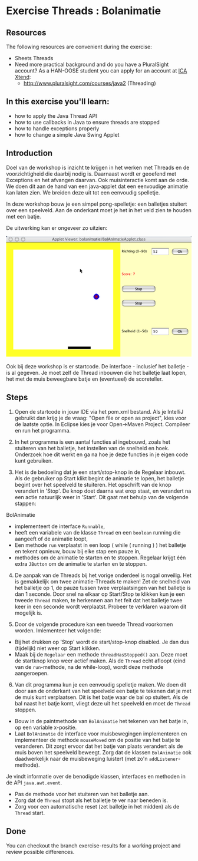 Exercise Threads : Bolanimatie
==============================
Resources
-------------
The following resources are convenient during the exercise:
* Sheets Threads
* Need more practical background and do you have a PluralSight account? As a HAN-OOSE student you can apply for an account at [ICA Xtend](https://ica-xtend.nl/winkel/):
	* http://www.pluralsight.com/courses/java2 (Threading)

In this exercise you'll learn:
------------------------------
* how to apply the Java Thread API
* how to use callbacks in Java to ensure threads are stopped
* how to handle exceptions properly
* how to change a simple Java Swing Applet

Introduction
------------
Doel van de workshop is inzicht te krijgen in het werken met Threads en de voorzichtigheid die daarbij nodig is. Daarnaast wordt er geoefend met Exceptions en het afvangen daarvan. Ook muisinteractie komt aan de orde. We doen dit aan de hand van een java-applet dat een eenvoudige animatie kan laten zien. We breiden deze uit tot een eenvoudig spelletje.

In deze workshop bouw je een simpel pong-spelletje: een balletjes stuitert over een speelveld. Aan de onderkant moet je het in het veld zien te houden met een batje.

De uitwerking kan er ongeveer zo uitzien:

![Alt text](images/bolanimatie.png)

Ook bij deze workshop is er startcode. De interface - inclusief het balletje - is al gegeven. Je moet zelf de Thread inbouwen die het balletje laat lopen, het met de muis beweegbare batje en (eventueel) de scoreteller.

Steps
-----
1. Open de startcode in jouw IDE via het pom.xml bestand. Als je IntelliJ gebruikt dan krijg je de vraag: "Open file or open as project", kies voor de laatste optie. In Eclipse kies je voor Open->Maven Project. Compileer en run het programma.

2. In het programma is een aantal functies al ingebouwd, zoals het stuiteren van het balletje, het instellen van de snelheid en hoek. Onderzoek hoe dit werkt en ga na hoe je deze functies in je eigen code kunt gebruiken.

3. Het is de bedoeling dat je een start/stop-knop in de Regelaar inbouwt. Als de gebruiker op Start klikt begint de animatie te lopen, het balletje begint over het speelveld te stuiteren. Het opschrift van de knop verandert in 'Stop'. De knop doet daarna wat erop staat, en verandert na een actie natuurlijk weer in 'Start'. Dit gaat met behulp van de volgende stappen:

  BolAnimatie
  * implementeert de interface ```Runnable```,
  * heeft een variabele van de klasse ```Thread``` en een ```boolean``` running die aangeeft of de animatie loopt,
  * Een methode ```run``` verplaatst in een loop (  while ( running )  ) het balletje en tekent opnieuw, bouw bij elke stap een pauze in,
  * methodes om de animatie te starten en te stoppen.
Regelaar krijgt één extra ```JButton``` om de animatie te starten en te stoppen.

4. De aanpak van de Threads bij het vorige onderdeel is nogal onveilig. Het is gemakkelijk om twee animatie-Threads te maken! Zet de snelheid van het balletje op 1, de pauze tussen twee verplaatsingen van het balletje is dan 1 seconde. Door snel na elkaar op Start/Stop te klikken kun je een tweede ```Thread``` maken, te herkennen aan het feit dat het balletje twee keer in een seconde wordt verplaatst. Probeer te verklaren waarom dit mogelijk is.

5. Door de volgende procedure kan een tweede Thread voorkomen worden. Imlementeer het volgende:
  * Bij het drukken op 'Stop' wordt de start/stop-knop disabled. Je dan dus (tijdelijk) niet weer op Start klikken.
  * Maak bij de ```Regelaar``` een methode ```threadHasStopped()``` aan. Deze moet de startknop knop weer actief maken. Als de ```Thread``` echt afloopt (eind van de ```run```-methode, na de while-loop), wordt deze methode aangeroepen.

6. Van dit programma kun je een eenvoudig spelletje maken. We doen dit door aan de onderkant van het speelveld een batje te tekenen dat je met de muis kunt verplaatsen. Dit is het batje waar de bal op stuitert. Als de bal naast het batje komt, vliegt deze uit het speelveld en moet de ```Thread``` stoppen.
  * Bouw in de paintmethode van ```BolAnimatie``` het tekenen van het batje in, op een variable x-positie.
  * Laat ```BolAnimatie``` de interface voor muisbewegingen implementeren en implementeer de methode ```mouseMoved``` om de positie van het batje te veranderen. Dit zorgt ervoor dat het batje van plaats verandert als de muis boven het speelveld beweegt. Zorg dat de klassen ```BolAnimatie``` ook daadwerkelijk naar de muisbeweging luistert (met zo'n ```addListener```-methode).

  Je vindt informatie over de benodigde klassen, interfaces en methoden in de API ```java.awt.event```.

  * Pas de methode voor het stuiteren van het balletje aan.
  * Zorg dat de ```Thread``` stopt als het balletje te ver naar beneden is.
  * Zorg voor een automatische reset (zet balletje in het midden) als de ```Thread``` start.


Done
----
You can checkout the branch exercise-results for a working project and review possible differences.
